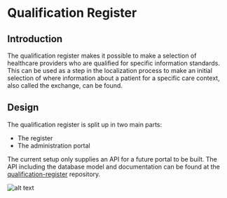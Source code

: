 # Qualification Register

## Introduction

The qualification register makes it possible to make a selection of healthcare providers
who are qualified for specific information standards. This can be used as a step in the
localization process to make an initial selection of where information about a patient
for a specific care context, also called the exchange, can be found.

## Design

The qualification register is split up in two main parts:

- The register
- The administration portal

The current setup only supplies an API for a future portal to be built.
The API including the database model and documentation can be found at the
[qualification-register](https://github.com/minvws/gfmodules-qualification-register-admin-api)
repository.

![alt text](assets/qualification-setup.svg "qualification-setup")

